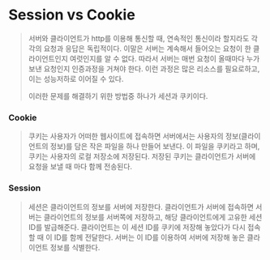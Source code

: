 # Session vs Cookie

> 서버와 클라이언트가 http를 이용해 통신할 때, 연속적인 통신이라 할지라도 각각의 요청과 응답은 독립적이다. 이말은 서버는 계속해서 들어오는 요청이 한 클라이언트인지 여럿인지를 알 수 없다. 따라서 서버는 매번 요청이 올때마다 누가 보낸 요청인지 인증과정을 거쳐야 한다. 이런 과정은 많은 리소스를 필요로하고, 이는 성능저하로 이어질 수 있다. 
>
> 이러한 문제를 해결하기 위한 방법중 하나가 세션과 쿠키이다.



### Cookie

> 쿠키는 사용자가 어떠한 웹사이트에 접속하면 서버에서는 사용자의 정보(클라이언트의 정보)를 담은 작은 파일을 하나 만들어 보낸다. 이 파일을 쿠키라고 하며, 쿠키는 사용자의 로컬 저장소에 저장된다. 저장된 쿠키는 클라이언트가 서버에 요청을 보낼 때 마다 함께 전송된다.



### Session

> 세션은 클라이언트의 정보를 서버에 저장한다. 클라이언트가 서버에 접속하면 서버는 클라이언트의 정보를 서버쪽에 저장하고, 해당 클라이언트에게 고유한 세션 ID를 발급해준다. 클라이언트는 이 세션 ID를 쿠키에 저장해 놓았다가 다시 접속할 때 이 ID를 함께 전달한다. 서버는 이 ID를 이용하여 서버에 저장해 놓은 클라이언트 정보를 식별한다.


